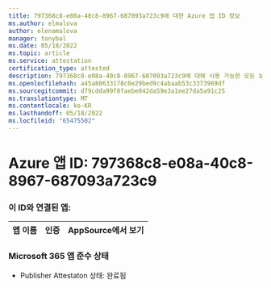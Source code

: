 ```yaml
---
title: 797368c8-e08a-40c8-8967-687093a723c9에 대한 Azure 앱 ID 정보
ms.author: elmalova
author: elenamalova
manager: tonybal
ms.date: 05/18/2022
ms.topic: article
ms.service: attestation
certification_type: attested
description: 797368c8-e08a-40c8-8967-687093a723c9에 대해 사용 가능한 모든 보안 및 규정 준수 정보입니다.
ms.openlocfilehash: a45a80633178c0e29bed9c4abaab53c3373969df
ms.sourcegitcommit: d79cdda99f8faebe842da59e3a1ee27da5a91c25
ms.translationtype: MT
ms.contentlocale: ko-KR
ms.lasthandoff: 05/18/2022
ms.locfileid: "65475502"
---
```

# <a name="azure-app-id-797368c8-e08a-40c8-8967-687093a723c9"></a>Azure 앱 ID: 797368c8-e08a-40c8-8967-687093a723c9


### <a name="apps-associated-with-this-id"></a>이 ID와 연결된 앱:
| **앱 이름** | **인증** | **AppSource에서 보기** |
|--------------|---------------|-----------------------|

### <a name="microsoft-365-app-compliance-status"></a>Microsoft 365 앱 준수 상태
- Publisher Attestaton 상태: 완료됨
